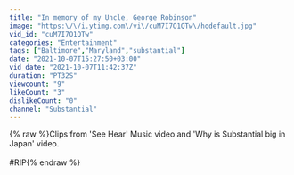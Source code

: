 ```yaml
---
title: "In memory of my Uncle, George Robinson"
image: "https:\/\/i.ytimg.com\/vi\/cuM7I7O1QTw\/hqdefault.jpg"
vid_id: "cuM7I7O1QTw"
categories: "Entertainment"
tags: ["Baltimore","Maryland","substantial"]
date: "2021-10-07T15:27:50+03:00"
vid_date: "2021-10-07T11:42:37Z"
duration: "PT32S"
viewcount: "9"
likeCount: "3"
dislikeCount: "0"
channel: "Substantial"
---
```

{% raw %}Clips from 'See Hear' Music video and 'Why is Substantial big in Japan' video.<br /><br />#RIP{% endraw %}
